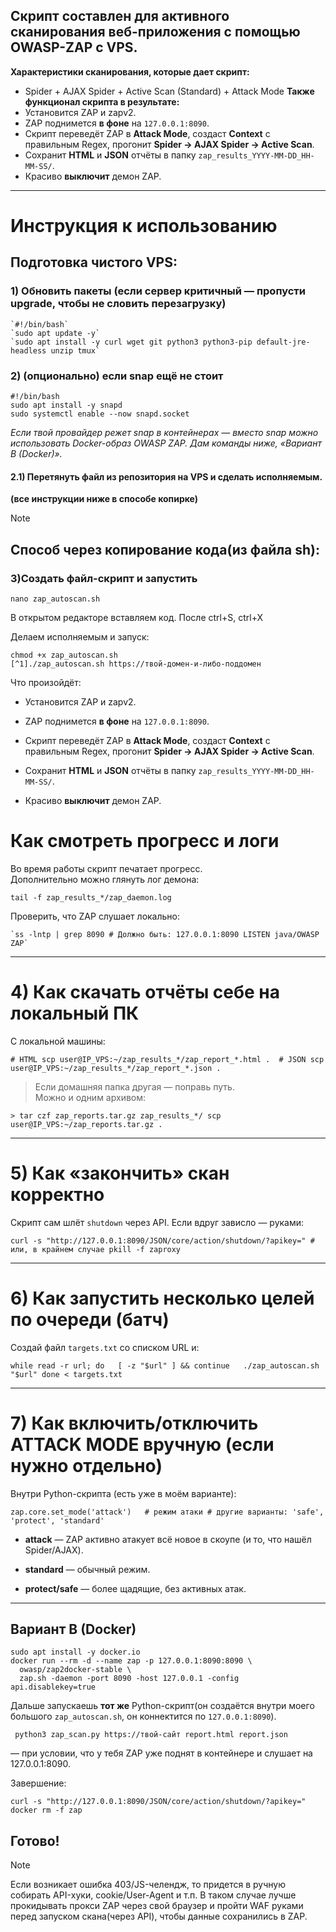 ## Скрипт составлен для активного сканирования веб-приложения с помощью OWASP-ZAP с VPS.

**Характеристики сканирования, которые дает скрипт:**
 - Spider + AJAX Spider + Active Scan (Standard) + Attack Mode
**Также функционал скрипта в результате:**
- Установится ZAP и zapv2.
- ZAP поднимется **в фоне** на `127.0.0.1:8090`.
- Скрипт переведёт ZAP в **Attack Mode**, создаст **Context** с правильным Regex, прогонит **Spider → AJAX Spider → Active Scan**.
- Сохранит **HTML** и **JSON** отчёты в папку `zap_results_YYYY-MM-DD_HH-MM-SS/`.
- Красиво **выключит** демон ZAP.


---

# Инструкция к использованию

## Подготовка чистого VPS:
### 1) Обновить пакеты (если сервер критичный — пропусти upgrade, чтобы не словить перезагрузку)

```
`#!/bin/bash`
`sudo apt update -y`
`sudo apt install -y curl wget git python3 python3-pip default-jre-headless unzip tmux`
```
### 2) (опционально) если snap ещё не стоит

```
#!/bin/bash
sudo apt install -y snapd
sudo systemctl enable --now snapd.socket
```

*Если твой провайдер режет snap в контейнерах — вместо snap можно использовать Docker-образ OWASP ZAP. Дам команды ниже, «Вариант B (Docker)».*

#### 2.1) Перетянуть файл из репозитория на VPS и сделать исполняемым.

**(все инструкции ниже в способе копирке)**

> [!NOTE]
> ## Способ через копирование кода(из файла sh):

### 3)Создать файл-скрипт и запустить

```
nano zap_autoscan.sh
```

В открытом редакторе вставляем код. После ctrl+S, ctrl+X 

Делаем исполняемым и запуск:

```
chmod +x zap_autoscan.sh
[^1]./zap_autoscan.sh https://твой-домен-и-либо-поддомен
```

Что произойдёт:

- Установится ZAP и zapv2.
    
- ZAP поднимется **в фоне** на `127.0.0.1:8090`.
    
- Скрипт переведёт ZAP в **Attack Mode**, создаст **Context** с правильным Regex, прогонит **Spider → AJAX Spider → Active Scan**.
    
- Сохранит **HTML** и **JSON** отчёты в папку `zap_results_YYYY-MM-DD_HH-MM-SS/`.
    
- Красиво **выключит** демон ZAP.

# Как смотреть прогресс и логи

Во время работы скрипт печатает прогресс.  
Дополнительно можно глянуть лог демона:

```
tail -f zap_results_*/zap_daemon.log
```

Проверить, что ZAP слушает локально:

```
`ss -lntp | grep 8090 # Должно быть: 127.0.0.1:8090 LISTEN java/OWASP ZAP`
```

---

# 4) Как скачать отчёты себе на локальный ПК

С локальной машины:

```
# HTML scp user@IP_VPS:~/zap_results_*/zap_report_*.html .  # JSON scp user@IP_VPS:~/zap_results_*/zap_report_*.json .
```

> Если домашняя папка другая — поправь путь.  
> Можно и одним архивом:
> 
```
> tar czf zap_reports.tar.gz zap_results_*/ scp user@IP_VPS:~/zap_reports.tar.gz .
```

---

# 5) Как «закончить» скан корректно

Скрипт сам шлёт `shutdown` через API. Если вдруг зависло — руками:

```
curl -s "http://127.0.0.1:8090/JSON/core/action/shutdown/?apikey=" # или, в крайнем случае pkill -f zaproxy
```

---

# 6) Как запустить несколько целей по очереди (батч)

Создай файл `targets.txt` со списком URL и:

```
while read -r url; do   [ -z "$url" ] && continue   ./zap_autoscan.sh "$url" done < targets.txt
```

---

# 7) Как включить/отключить ATTACK MODE вручную (если нужно отдельно)

Внутри Python-скрипта (есть уже в моём варианте):

```
zap.core.set_mode('attack')   # режим атаки # другие варианты: 'safe', 'protect', 'standard'
```

- **attack** — ZAP активно атакует всё новое в скоупе (и то, что нашёл Spider/AJAX).
    
- **standard** — обычный режим.
    
- **protect/safe** — более щадящие, без активных атак.

 

---


## Вариант B (Docker)


```
sudo apt install -y docker.io
docker run --rm -d --name zap -p 127.0.0.1:8090:8090 \
  owasp/zap2docker-stable \
  zap.sh -daemon -port 8090 -host 127.0.0.1 -config api.disablekey=true
```

Дальше запускаешь **тот же** Python-скрипт(он создаётся внутри моего большого `zap_autoscan.sh`, он коннектится по `127.0.0.1:8090`). 

```
 python3 zap_scan.py https://твой-сайт report.html report.json
```
 
— при условии, что у тебя ZAP уже поднят в контейнере и слушает на 127.0.0.1:8090.

Завершение:

```
curl -s "http://127.0.0.1:8090/JSON/core/action/shutdown/?apikey=" 
docker rm -f zap
```

## **Готово!** 

> [!NOTE]
> Если возникает ошибка 403/JS-челендж, то придется в ручную собирать API-хуки, cookie/User-Agent и т.п. В таком случае лучше прокидывать прокси ZAP через свой браузер и пройти WAF руками перед запуском скана(через API), чтобы данные сохранились в ZAP. 


[^1]: Вот тут прописать путь до файла-скрипта.sh

